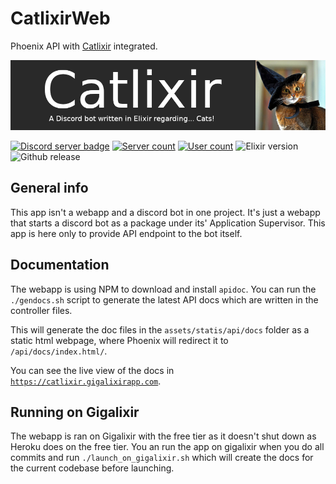 # CatlixirWeb
Phoenix API with [Catlixir](https://github.com/zastrixarundell/Catlixir) integrated.

![Catlixir image](https://raw.githubusercontent.com/zastrixarundell/Catlixir/master/assets/catlixir_banner.png "Catlixir")

[![Discord server badge](https://img.shields.io/discord/602112468961067011)](https://discord.gg/MdASH22) [![Server count](https://img.shields.io/endpoint?url=https%3A%2F%2Fcatlixir.gigalixirapp.com%2Fapi%2Fshield%2Fservers)](https://discordapp.com/api/oauth2/authorize?client_id=641309305227837440&permissions=0&scope=bot) [![User count](https://img.shields.io/endpoint?url=https%3A%2F%2Fcatlixir.gigalixirapp.com%2Fapi%2Fshield%2Fusers)](](https://discordapp.com/api/oauth2/authorize?client_id=641309305227837440&permissions=0&scope=bot)) ![Elixir version](https://img.shields.io/endpoint?url=https%3A%2F%2Fcatlixir.gigalixirapp.com%2Fapi%2Fshield%2Felixir) ![Github release](https://img.shields.io/github/v/release/zastrixarundell/catlixir)

## General info
This app isn't a webapp and a discord bot in one project. It's just a webapp that starts a discord bot as a package under its' Application Supervisor. This app is here only to provide API endpoint to the bot itself.

## Documentation
The webapp is using NPM to download and install `apidoc`. You can run the `./gendocs.sh` script to generate the latest API docs which are written in the controller files.

This will generate the doc files in the `assets/statis/api/docs` folder as a static html webpage, where Phoenix will redirect it to `/api/docs/index.html/`.

You can see the live view of the docs in [`https://catlixir.gigalixirapp.com`](https://catlixir.gigalixirapp.com).

## Running on Gigalixir
The webapp is ran on Gigalixir with the free tier as it doesn't shut down as Heroku does on the free tier. You an run the app on gigalixir when you do all commits and run `./launch_on_gigalixir.sh` which will create the docs for the current codebase before launching.
